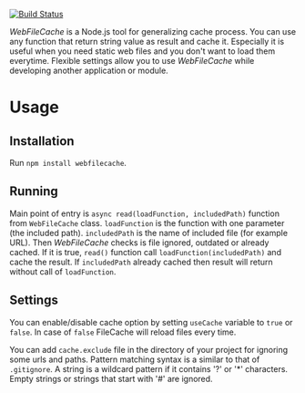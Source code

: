 [![Build Status](https://travis-ci.org/LevOspennikov/FileCache.svg?branch=master)](https://travis-ci.org/LevOspennikov/FileCache)

_WebFileCache_ is a Node.js tool for generalizing cache process. You can use any function that return string value as result and cache it. Especially it is useful when you need static web files and you don't want to load them everytime. Flexible settings allow you to use _WebFileCache_ while developing another application or module.  

# Usage

## Installation

Run ```npm install webfilecache```.

## Running

Main point of entry is `async read(loadFunction, includedPath)` function from `WebFileCache` class. `loadFunction` is the function with one parameter (the included path). `includedPath` is the name of included file (for example URL). Then _WebFileCache_ checks is file ignored, outdated or already cached. If it is true, `read()` function call `loadFunction(includedPath)` and cache the result. If `includedPath` already cached then result will return without call of `loadFunction`. 

## Settings 

You can enable/disable cache option by setting `useCache` variable to `true` or `false`. In case of `false` FileCache will reload files every time.

You can add `cache.exclude` file in the directory of your project for ignoring some urls and paths. Pattern matching syntax is a similar to that of `.gitignore`. A string is a wildcard pattern if it contains '?' or '*' characters. Empty strings or strings that start with '#' are ignored.



